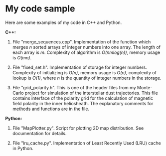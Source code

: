 # My code sample

Here are some examples of my code in C++ and Python. <br />

**C++:** <br />

1. File "merge_sequences.cpp". Implementation of the function which merges *n* sorted arrays of integer numbers into one array. The length of each array is *m*. Complexity of algorithm is *O(nmlog(n))*, memory usage is *O(mn)*. <br />

2. File "fixed_set.h". Implementation of storage for integer numbers. Complexity of initializing is *O(n)*, memory usage is *O(n)*, complexity of lookup is *O(1)*, where *n* is the quantity of integer numbers in the storage. <br />

3. File "grid_polarity.h". This is one of the header files from my Monte-Carlo project for simulation of the interstellar dust trajectories. This file contains interface of the polarity grid for the calculation of magnetic field polarity in the inner heliosheath. The explanatory comments for methods and functions are in the file. <br />

**Python:** <br />

1. File "MapPlotter.py". Script for plotting 2D map distribution. See documentation for details. <br />

2. File "lru_cache.py". Implementation of Least Recently Used (LRU) cache in Python. <br />
